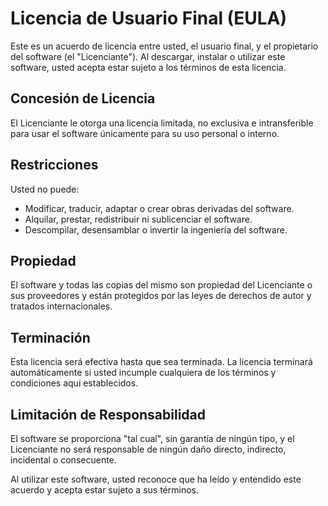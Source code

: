 


# Licencia de Usuario Final (EULA)

Este es un acuerdo de licencia entre usted, el usuario final, y el propietario del software (el "Licenciante"). Al descargar, instalar o utilizar este software, usted acepta estar sujeto a los términos de esta licencia.

## Concesión de Licencia
El Licenciante le otorga una licencia limitada, no exclusiva e intransferible para usar el software únicamente para su uso personal o interno.

## Restricciones
Usted no puede:
- Modificar, traducir, adaptar o crear obras derivadas del software.
- Alquilar, prestar, redistribuir ni sublicenciar el software.
- Descompilar, desensamblar o invertir la ingeniería del software.

## Propiedad
El software y todas las copias del mismo son propiedad del Licenciante o sus proveedores y están protegidos por las leyes de derechos de autor y tratados internacionales.

## Terminación
Esta licencia será efectiva hasta que sea terminada. La licencia terminará automáticamente si usted incumple cualquiera de los términos y condiciones aquí establecidos.

## Limitación de Responsabilidad
El software se proporciona "tal cual", sin garantía de ningún tipo, y el Licenciante no será responsable de ningún daño directo, indirecto, incidental o consecuente.

Al utilizar este software, usted reconoce que ha leído y entendido este acuerdo y acepta estar sujeto a sus términos.
